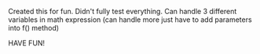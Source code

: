Created this for fun. 
Didn't fully test everything. 
Can handle 3 different variables in math expression (can handle more just have to add parameters into f() method)

HAVE FUN!
